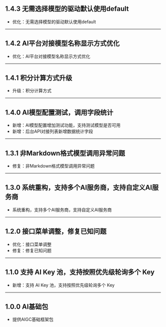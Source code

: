 ## 1.4.3 无需选择模型的驱动默认使用default

- 优化：无需选择模型的驱动默认使用default

---

## 1.4.2 AI平台对接模型名称显示方式优化 

- 优化：AI平台对接模型名称显示方式优化

---

## 1.4.1 积分计算方式升级

- 升级：积分计算方式

---

## 1.4.0 AI模型配置测试，调用字段统计

- 新增：AI模型配置增加测试功能，支持测试模型是否可用
- 新增：后台API对接列表新增数据统计字段

---

## 1.3.1 非Markdown格式模型调用异常问题

- 修复：非Markdown格式模型调用异常问题

---

## 1.3.0 系统重构，支持多个AI服务商，支持自定义AI服务商

- 系统重构，支持多个AI服务商，支持自定义AI服务商

---

## 1.2.0 接口菜单调整，修复已知问题

- 优化：接口菜单调整
- 修复：修复已知问题

---

## 1.1.0 支持 AI Key 池，支持按照优先级轮询多个 Key

- 新增：支持 AI Key 池，支持按照优先级轮询多个 Key

---

## 1.0.0 AI基础包

- 提供AIGC基础框架包
